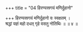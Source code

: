 +++
title = "04 हिरण्यस्रगयं मणिर्दुहानो"

+++
हिरण्यस्रगयं मणिर्दुहानो वः स्वक्षतम् ।  
श्रद्धां यज्ञं महो दधत् गृहे वसतु नोतिथिः ॥ ॥ ४ ॥